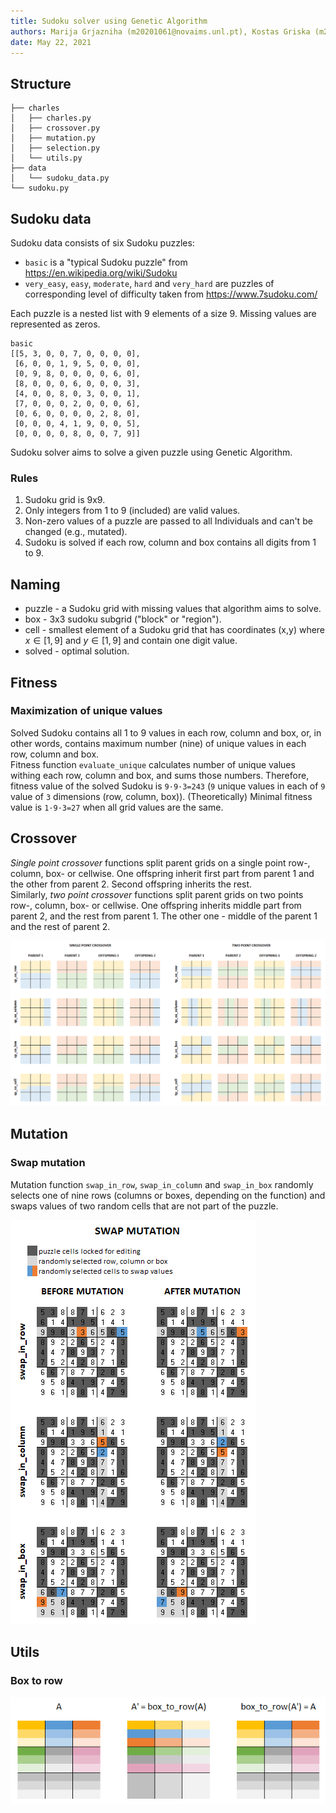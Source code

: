 ```yaml
---
title: Sudoku solver using Genetic Algorithm
authors: Marija Grjazniha (m20201061@novaims.unl.pt), Kostas Griska (m20200744@novaims.unl.pt)
date: May 22, 2021
---
```


## Structure

```
├── charles
│   ├── charles.py
│   ├── crossover.py
│   ├── mutation.py
│   ├── selection.py
│   └── utils.py
├── data
│   └── sudoku_data.py
└── sudoku.py
```

## Sudoku data

Sudoku data consists of six Sudoku puzzles:
- `basic` is a "typical Sudoku puzzle" from https://en.wikipedia.org/wiki/Sudoku
- `very_easy`, `easy`, `moderate`, `hard` and `very_hard` are puzzles of corresponding level of difficulty taken from https://www.7sudoku.com/ 

Each puzzle is a nested list with 9 elements of a size 9. Missing values are represented as zeros.  

```
basic
[[5, 3, 0, 0, 7, 0, 0, 0, 0],
 [6, 0, 0, 1, 9, 5, 0, 0, 0],
 [0, 9, 8, 0, 0, 0, 0, 6, 0],
 [8, 0, 0, 0, 6, 0, 0, 0, 3],
 [4, 0, 0, 8, 0, 3, 0, 0, 1],
 [7, 0, 0, 0, 2, 0, 0, 0, 6],
 [0, 6, 0, 0, 0, 0, 2, 8, 0],
 [0, 0, 0, 4, 1, 9, 0, 0, 5],
 [0, 0, 0, 0, 8, 0, 0, 7, 9]]
```
Sudoku solver aims to solve a given puzzle using Genetic Algorithm. 

### Rules
1. Sudoku grid is 9x9.
2. Only integers from 1 to 9 (included) are valid values.
3. Non-zero values of a puzzle are passed to all Individuals and can't be changed (e.g., mutated). 
4. Sudoku is solved if each row, column and box contains all digits from 1 to 9.

## Naming

- puzzle - a Sudoku grid with missing values that algorithm aims to solve.
- box - 3x3 sudoku subgrid ("block" or "region").
- cell - smallest element of a Sudoku grid that has coordinates (x,y) where $`x \in [1,9]`$ and $`y \in [1,9]`$ and contain one digit value.
- solved - optimal solution.

## Fitness

### Maximization of unique values

Solved Sudoku contains all 1 to 9 values in each row, column and box, or, in other words, contains maximum number (nine) of unique values in each row, column and box.  
Fitness function `evaluate_unique` calculates number of unique values withing each row, column and box, and sums those numbers. Therefore, fitness value of the solved Sudoku is `9·9·3=243` (`9` unique values in each of `9` value of `3` dimensions (row, column, box)). (Theoretically) Minimal fitness value is `1·9·3=27` when all grid values are the same.  

## Crossover

_Single point crossover_ functions split parent grids on a single point row-, column, box- or cellwise. One offspring inherit first part from parent 1 and the other from parent 2. Second offspring inherits the rest.  
Similarly, _two point crossover_ functions split parent grids on two points row-, column, box- or cellwise. One offspring inherits middle part from parent 2, and the rest from parent 1. The other one - middle of the parent 1 and the rest of parent 2.

![](https://github.com/marija-grj/sudoku-solver/blob/main/images/crossover.png?raw=true)

## Mutation

### Swap mutation

Mutation function `swap_in_row`, `swap_in_column` and `swap_in_box` randomly selects one of nine rows (columns or boxes, depending on the function) and swaps values of two random cells that are not part of the puzzle.

![](https://github.com/marija-grj/sudoku-solver/blob/main/images/swap_mutation.png?raw=true)

## Utils

### Box to row

![](https://github.com/marija-grj/sudoku-solver/blob/main/images/box_to_row.png?raw=true)